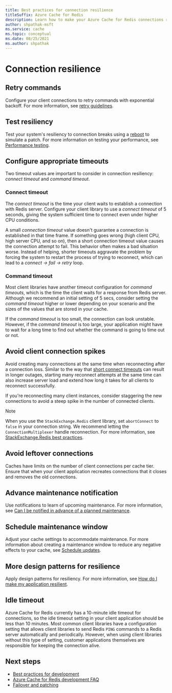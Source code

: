```yaml
---
title: Best practices for connection resilience
titleSuffix: Azure Cache for Redis
description: Learn how to make your Azure Cache for Redis connections resilient.
author: shpathak-msft
ms.service: cache
ms.topic: conceptual
ms.date: 08/25/2021
ms.author: shpathak
---
```


# Connection resilience

## Retry commands

Configure your client connections to retry commands with exponential backoff. For more information, see [retry guidelines](/azure/architecture/best-practices/retry-service-specific#azure-cache-for-redis).

## Test resiliency

Test your system's resiliency to connection breaks using a [reboot](cache-administration.md#reboot) to simulate a patch. For more information on testing your performance, see [Performance testing](cache-best-practices-performance.md).

## Configure appropriate timeouts

Two timeout values are important to consider in connection resiliency: *connect timeout* and *command timeout*.

### Connect timeout

The *connect timeout* is the time your client waits to establish a connection with Redis server. Configure your client library to use a *connect timeout* of 5 seconds, giving the system sufficient time to connect even under higher CPU conditions.

A small *connection timeout* value doesn't guarantee a connection is established in that time frame. If something goes wrong (high client CPU, high server CPU, and so on), then a short connection timeout value causes the connection attempt to fail. This behavior often makes a bad situation worse. Instead of helping, shorter timeouts aggravate the problem by forcing the system to restart the process of trying to reconnect, which can lead to a *connect -> fail -> retry* loop.

### Command timeout

Most client libraries have another timeout configuration for *command timeouts*, which is the time the client waits for a response from Redis server. Although we recommend an initial setting of 5 secs, consider setting the *command timeout* higher or lower depending on your scenario and the sizes of the values that are stored in your cache.

If the *command timeout* is too small, the connection can look unstable. However, if the *command timeout* is too large, your application might have to wait for a long time to find out whether the command is going to time out or not.

## Avoid client connection spikes

Avoid creating many connections at the same time when reconnecting after a connection loss. Similar to the way that [short connect timeouts](#configure-appropriate-timeouts) can result in longer outages, starting many reconnect attempts at the same time can also increase server load and extend how long it takes for all clients to reconnect successfully.

If you're reconnecting many client instances, consider staggering the new connections to avoid a steep spike in the number of connected clients.

> [!NOTE]
> When you use the `StackExchange.Redis` client library, set `abortConnect` to `false` in your connection string.  We recommend letting the `ConnectionMultiplexer` handle reconnection. For more information, see [StackExchange.Redis best practices](/azure/azure-cache-for-redis/cache-management-faq#stackexchangeredis-best-practices).

## Avoid leftover connections

Caches have limits on the number of client connections per cache tier. Ensure that when your client application recreates connections that it closes and removes the old connections.

## Advance maintenance notification

Use notifications to learn of upcoming maintenance. For more information, see [Can I be notified in advance of a planned maintenance](cache-failover.md#can-i-be-notified-in-advance-of-planned-maintenance).

## Schedule maintenance window

Adjust your cache settings to accommodate maintenance. For more information about creating a maintenance window to reduce any negative effects to your cache, see [Schedule updates](cache-administration.md#schedule-updates).

## More design patterns for resilience

Apply design patterns for resiliency. For more information, see [How do I make my application resilient](cache-failover.md#how-do-i-make-my-application-resilient).

## Idle timeout

Azure Cache for Redis currently has a 10-minute idle timeout for connections, so the idle timeout setting in your client application should be less than 10 minutes. Most common client libraries have a configuration setting that allows client libraries to send Redis `PING` commands to a Redis server automatically and periodically. However, when using client libraries without this type of setting, customer applications themselves are responsible for keeping the connection alive.

## Next steps

- [Best practices for development](cache-best-practices-development.md)
- [Azure Cache for Redis development FAQ](cache-development-faq.yml)
- [Failover and patching](cache-failover.md)
